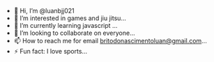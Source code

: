 - 👋 Hi, I’m @luanbjj021
- 👀 I’m interested in games and jiu jitsu...
- 🌱 I’m currently learning javascript ...
- 💞️ I’m looking to collaborate on everyone...
- 📫 How to reach me for email britodonascimentoluan@gmail.com...
- ⚡ Fun fact: I love sports...

<!---
luanbjj021/luanbjj021 is a ✨ special ✨ repository because its `README.md` (this file) appears on your GitHub profile.
You can click the Preview link to take a look at your changes.
--->
